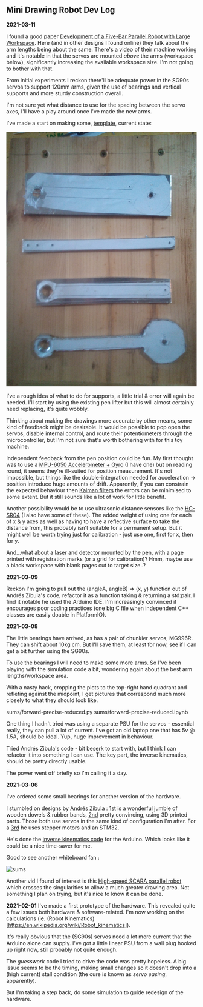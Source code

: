 ## Mini Drawing Robot Dev Log

**2021-03-11**

I found a good paper [Development of a Five-Bar Parallel Robot with Large Workspace](https://github.com/danja/mini-draw/blob/main/references/dextar.pdf). Here (and in other designs I found online) they talk about the arm lengths being about the same. There's a video of their machine working and it's notable in that the servos are mounted *above* the arms (workspace below), significantly increasing the available workspace size.
I'm not going to bother with that.

From initial experiments I reckon there'll be adequate power in the SG90s servos to support 120mm arms, given the use of bearings and vertical supports and more sturdy construction overall. 

I'm not sure yet what distance to use for the spacing between the servo axes, I'll have a play around once I've made the new arms.

I've made a start on making some, [template](https://github.com/danja/mini-draw/blob/main/images/arms-design_2021-03-11.pdf), current state:

![work-in-progress](https://github.com/danja/mini-draw/blob/main/images/arms-v2-rough.jpeg)

I've a rough idea of what to do for supports, a little trial & error will again be needed. I'll start by using the existing pen lifter but this will almost certainly need replacing, it's quite wobbly.

Thinking about making the drawings more accurate by other means, some kind of feedback might be desirable. It would be possible to pop open the servos, disable internal control, and route their potentiometers through the microcontroller, but I'm not sure that's worth bothering with for this toy machine.

Independent feedback from the pen position could be fun. My first thought was to use a [MPU-6050 Accelerometer + Gyro](https://playground.arduino.cc/Main/MPU-6050/) (I have one) but on reading round, it seems they're ill-suited for position measurement. It's not impossible, but things like the double-integration needed for acceleration -> position introduce huge amounts of drift. Apparently, if you can constrain the expected behaviour then [Kalman filters](https://en.wikipedia.org/wiki/Kalman_filter) the errors can be minimised to some extent. But it still sounds like a lot of work for little benefit.

Another possibility would be to use ultrasonic distance sensors like the [HC-SR04](https://randomnerdtutorials.com/complete-guide-for-ultrasonic-sensor-hc-sr04/) (I also have some of these). The added weight of using one for each of x & y axes as well as having to have a reflective surface to take the distance from, this probably isn't suitable for a permanent setup. But it might well be worth trying just for calibration - just use one, first for x, then for y.  

And...what about a laser and detector mounted by the pen, with a page printed with registration marks (or a grid for calibration)? Hmm, maybe use a black workspace with blank pages cut to target size..?


**2021-03-09**

Reckon I'm going to pull out the (angleA, angleB) => (x, y) function out of Andrés Zibula's code, refactor it as a function taking & returning a std:pair.
I find it notable he used the Arduino IDE. I'm increasingly convinced it encourages poor coding practices (one big C file when independent C++ classes are easily doable in PlatformIO).

**2021-03-08**

The little bearings have arrived, as has a pair of chunkier servos, MG996R. They can shift about 10kg cm. But I'll save them, at least for now, see if I can get a bit further using the SG90s. 

To use the bearings I will need to make some more arms. So I've been playing with the simulation code a bit, wondering again about the best arm lengths/workspace area.

With a nasty hack, cropping the plots to the top-right hand quadrant and refleting against the midpoint, I get pictures that correspond much more closely to what they should look like.

sums/forward-precise-reduced.py
sums/forward-precise-reduced.ipynb

One thing I hadn't tried was using a separate PSU for the servos - essential really, they can pull a lot of current. I've got an old laptop one that has 5v @ 1.5A, should be ideal.
Yup, huge improvement in behaviour.

Tried Andrés Zibula's code - bit beserk to start with, but I think I can refactor it into something I can use. The key part, the inverse kinematics, should be pretty directly usable.

The power went off briefly so I'm calling it a day.

**2021-03-06**

I've ordered some small bearings for  another version of the hardware.

I stumbled on designs by [Andrés Zibula](https://andres-zibula.github.io/) : [1st](https://www.youtube.com/watch?v=B5Zup7bcReA) is a wonderful jumble of wooden dowels & rubber bands, [2nd](https://www.youtube.com/watch?v=a46DMy_3xc4) pretty convincing, using 3D printed parts. Those both use servos in the same kind of configuration I'm after. For a [3rd](https://www.youtube.com/watch?v=4yyozFsPI_I) he uses stepper motors and an STM32.

He's done the [inverse kinematics code](https://github.com/andres-zibula/Parallel-SCARA-Plotter-v2) for the Arduino. Which looks like it could be a nice time-saver for me.

Good to see another whiteboard fan :

![sums](https://github.com/andres-zibula/Parallel-SCARA-Plotter-v2)

Another vid I found of interest is this [High-speed SCARA parallel robot](https://www.youtube.com/watch?v=R_AIzCTYBNs) which crosses the singularities to allow a much greater drawing area. Not something I plan on trying, but it's nice to know it can be done.


**2021-02-01** I've made a first prototype of the hardware. This revealed quite a few issues both hardware & software-related. I'm now working on the calculations (ie. (Robot Kinematics)[https://en.wikipedia.org/wiki/Robot_kinematics]).

It's really obvious that the (SG90s) servos need a lot more current that the Arduino alone can supply. I've got a little linear PSU from a wall plug hooked up right now, still probably not quite enough.

The *guesswork* code I tried to drive the code was pretty hopeless. A big issue seems to be the timing, making small changes so it doesn't drop into a (high current) stall condition (the cure is known as *servo easing*, apparently).

But I'm taking a step back, do some simulation to guide redesign of the hardware.

